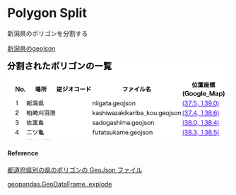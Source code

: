 Polygon Split
===============


新潟県のポリゴンを分割する

[新潟県のgeojson](https://github.com/ohwada/World_Countries/blob/main/geojson/japan_prefectures/geojson/niigata.geojson)

![split_log](https://github.com/ohwada/World_Countries/blob/main/geoPandas/polygon_explode/niigata/polygon_split/screenshots/split_log.png)

#### Reference

[都道府県別の県のポリゴンの GeoJson ファイル](https://github.com/ohwada/World_Countries/tree/main/geojson/japan_prefectures)

[geopandas.GeoDataFrame..explode](https://geopandas.org/en/stable/docs/reference/api/geopandas.GeoDataFrame.explode.html)
